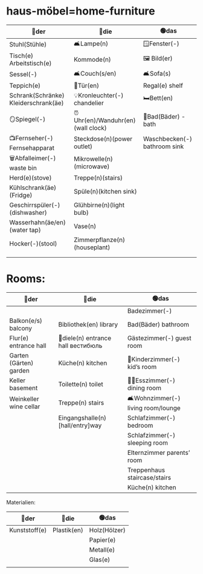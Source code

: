 # haus-möbel=home-furniture

| 🔵der                                   | 🔴die                               | 🟢das                          |
|---------------------------------------|-----------------------------------|------------------------------|
| Stuhl(Stühle)                         | 🛋Lampe(n)                        | 🪟Fenster(-)                 |
| Tisch(e) Arbeitstisch(e)              | Kommode(n)                        | 🖼 Bild(er)                  |
| Sessel(-)                             | 🛋Couch(s/en)                     | 🛋Sofa(s)                    |
| Teppich(e)                            | 🚪Tür(en)                         | Regal(e) shelf               |
| Schrank(Schränke) Kleiderschrank(äe) | 💡Kronleuchter(-) <br/>chandelier | 🛏Bett(en)                   |
| 🪞Spiegel(-)                          | ⏰Uhr(en)/Wanduhr(en)(wall clock)  | 🛁Bad(Bäder) - bath          |
| 📺Fernseher(-)<br/>Fernsehapparat     | Steckdose(n)(power outlet)        | Waschbecken(-) bathroom sink |
| 🗑Abfalleimer(-) waste bin            | Mikrowelle(n)(microwave)          |                              |
| Herd(e)(stove)                        | Treppe(n)(stairs)                 |                              |
| Kühlschrank(äe) (Fridge)             | Spüle(n)(kitchen sink)            |                              |
| Geschirrspüler(-)(dishwasher)         | Glühbirne(n)(light bulb)          |                              |
| Wasserhahn(äe/en)(water tap)         | Vase(n)                           |                              |
| Hocker(-)(stool)                      | Zimmerpflanze(n)(houseplant)      |                              |
|                                       |                                   |                              |
|                                       |                                   |                              |


# Rooms:

| 🔵der                    | 🔴die                              | 🟢das                                 |
|------------------------|----------------------------------|-------------------------------------|
|                        |                                  | Badezimmer(-)                       |
| Balkon(e/s)	balcony    | Bibliothek(en)	library           | Bad(Bäder)	bathroom                 |
| Flur(e)	entrance hall  | 🔴diele(n) entrance hall вестибюль | Gästezimmer(-)	guest room           |
| Garten (Gärten)	garden | Küche(n)	kitchen                 | 👶Kinderzimmer(-)	kid’s room        |
| Keller	basement        | Toilette(n)	toilet               | 🍫🥦Esszimmer(-)	dining room        |
| Weinkeller	wine cellar | Treppe(n) stairs                 | 🛋️Wohnzimmer(-)	living room/lounge |
|                        | Eingangshalle(n) [hall/entry]way | Schlafzimmer(-)	bedroom             |
|                        |                                  | Schlafzimmer(-) sleeping room       |
|                        |                                  | Elternzimmer parents’ room          |
|                        |                                  | Treppenhaus staircase/stairs        |
|                        |                                  | Küche(n) kitchen                    |


Materialien:

| 🔵der           | 🔴die         | 🟢das          |
|---------------|-------------|--------------|
| Kunststoff(e) | Plastik(en) | Holz(Hölzer) |
|               |             | Papier(e)    |
|               |             | Metall(e)    |
|               |             | Glas(e)      |
|               |             |              |
